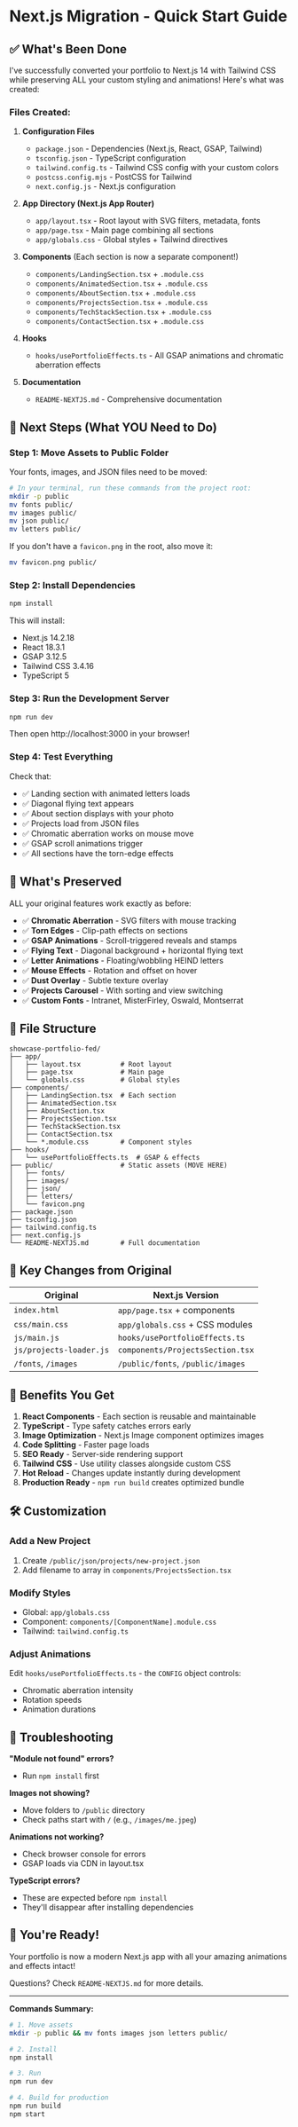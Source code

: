 # Next.js Migration - Quick Start Guide

## ✅ What's Been Done

I've successfully converted your portfolio to Next.js 14 with Tailwind CSS while preserving ALL your custom styling and animations! Here's what was created:

### Files Created:
1. **Configuration Files**
   - `package.json` - Dependencies (Next.js, React, GSAP, Tailwind)
   - `tsconfig.json` - TypeScript configuration
   - `tailwind.config.ts` - Tailwind CSS config with your custom colors
   - `postcss.config.mjs` - PostCSS for Tailwind
   - `next.config.js` - Next.js configuration

2. **App Directory (Next.js App Router)**
   - `app/layout.tsx` - Root layout with SVG filters, metadata, fonts
   - `app/page.tsx` - Main page combining all sections
   - `app/globals.css` - Global styles + Tailwind directives

3. **Components** (Each section is now a separate component!)
   - `components/LandingSection.tsx` + `.module.css`
   - `components/AnimatedSection.tsx` + `.module.css`
   - `components/AboutSection.tsx` + `.module.css`
   - `components/ProjectsSection.tsx` + `.module.css`
   - `components/TechStackSection.tsx` + `.module.css`
   - `components/ContactSection.tsx` + `.module.css`

4. **Hooks**
   - `hooks/usePortfolioEffects.ts` - All GSAP animations and chromatic aberration effects

5. **Documentation**
   - `README-NEXTJS.md` - Comprehensive documentation

## 🚀 Next Steps (What YOU Need to Do)

### Step 1: Move Assets to Public Folder

Your fonts, images, and JSON files need to be moved:

```bash
# In your terminal, run these commands from the project root:
mkdir -p public
mv fonts public/
mv images public/
mv json public/
mv letters public/
```

If you don't have a `favicon.png` in the root, also move it:
```bash
mv favicon.png public/
```

### Step 2: Install Dependencies

```bash
npm install
```

This will install:
- Next.js 14.2.18
- React 18.3.1
- GSAP 3.12.5
- Tailwind CSS 3.4.16
- TypeScript 5

### Step 3: Run the Development Server

```bash
npm run dev
```

Then open http://localhost:3000 in your browser!

### Step 4: Test Everything

Check that:
- ✅ Landing section with animated letters loads
- ✅ Diagonal flying text appears
- ✅ About section displays with your photo
- ✅ Projects load from JSON files
- ✅ Chromatic aberration works on mouse move
- ✅ GSAP scroll animations trigger
- ✅ All sections have the torn-edge effects

## 🎨 What's Preserved

ALL your original features work exactly as before:

- ✅ **Chromatic Aberration** - SVG filters with mouse tracking
- ✅ **Torn Edges** - Clip-path effects on sections
- ✅ **GSAP Animations** - Scroll-triggered reveals and stamps
- ✅ **Flying Text** - Diagonal background + horizontal flying text
- ✅ **Letter Animations** - Floating/wobbling HEIND letters
- ✅ **Mouse Effects** - Rotation and offset on hover
- ✅ **Dust Overlay** - Subtle texture overlay
- ✅ **Projects Carousel** - With sorting and view switching
- ✅ **Custom Fonts** - Intranet, MisterFirley, Oswald, Montserrat

## 📂 File Structure

```
showcase-portfolio-fed/
├── app/
│   ├── layout.tsx          # Root layout
│   ├── page.tsx            # Main page
│   └── globals.css         # Global styles
├── components/
│   ├── LandingSection.tsx  # Each section
│   ├── AnimatedSection.tsx
│   ├── AboutSection.tsx
│   ├── ProjectsSection.tsx
│   ├── TechStackSection.tsx
│   ├── ContactSection.tsx
│   └── *.module.css        # Component styles
├── hooks/
│   └── usePortfolioEffects.ts  # GSAP & effects
├── public/                 # Static assets (MOVE HERE)
│   ├── fonts/
│   ├── images/
│   ├── json/
│   ├── letters/
│   └── favicon.png
├── package.json
├── tsconfig.json
├── tailwind.config.ts
├── next.config.js
└── README-NEXTJS.md        # Full documentation
```

## 🔄 Key Changes from Original

| Original | Next.js Version |
|----------|----------------|
| `index.html` | `app/page.tsx` + components |
| `css/main.css` | `app/globals.css` + CSS modules |
| `js/main.js` | `hooks/usePortfolioEffects.ts` |
| `js/projects-loader.js` | `components/ProjectsSection.tsx` |
| `/fonts`, `/images` | `/public/fonts`, `/public/images` |

## 🎯 Benefits You Get

1. **React Components** - Each section is reusable and maintainable
2. **TypeScript** - Type safety catches errors early
3. **Image Optimization** - Next.js Image component optimizes images
4. **Code Splitting** - Faster page loads
5. **SEO Ready** - Server-side rendering support
6. **Tailwind CSS** - Use utility classes alongside custom CSS
7. **Hot Reload** - Changes update instantly during development
8. **Production Ready** - `npm run build` creates optimized bundle

## 🛠️ Customization

### Add a New Project
1. Create `/public/json/projects/new-project.json`
2. Add filename to array in `components/ProjectsSection.tsx`

### Modify Styles
- Global: `app/globals.css`
- Component: `components/[ComponentName].module.css`
- Tailwind: `tailwind.config.ts`

### Adjust Animations
Edit `hooks/usePortfolioEffects.ts` - the `CONFIG` object controls:
- Chromatic aberration intensity
- Rotation speeds
- Animation durations

## 🐛 Troubleshooting

**"Module not found" errors?**
- Run `npm install` first

**Images not showing?**
- Move folders to `/public` directory
- Check paths start with `/` (e.g., `/images/me.jpeg`)

**Animations not working?**
- Check browser console for errors
- GSAP loads via CDN in layout.tsx

**TypeScript errors?**
- These are expected before `npm install`
- They'll disappear after installing dependencies

## 🎉 You're Ready!

Your portfolio is now a modern Next.js app with all your amazing animations and effects intact!

Questions? Check `README-NEXTJS.md` for more details.

---

**Commands Summary:**
```bash
# 1. Move assets
mkdir -p public && mv fonts images json letters public/

# 2. Install
npm install

# 3. Run
npm run dev

# 4. Build for production
npm run build
npm start
```
